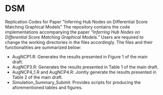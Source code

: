 # DSM
Replication Codes for Paper "Inferring Hub Nodes on Differential Score Matching Graphical Models"
The repository contains the code implementations accompanying the paper *“Inferring Hub Nodes on Differential Score Matching Graphical Models.”*
Users are required to change the working directories in the files accordingly.
The files and their functionalities are summarized below:

- AugNCP1.R: Generates the results presented in Figure 1 of the main draft.
- AugNCP3.R: Generates the results presented in Table 1 of the main draft.
- AugNCP4_1.R and AugNCP4.R: Jointly generate the results presented in Table 2 of the main draft.
- Simulation_Summary_Submit: Provides scripts for producing the aforementioned tables and figures.
